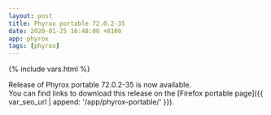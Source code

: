 ```yaml
---
layout: post
title: Phyrox portable 72.0.2-35
date: 2020-01-25 16:48:00 +0100
app: phyrox
tags: [phyrox]
---
```

{% include vars.html %}

Release of Phyrox portable 72.0.2-35 is now available.<br />
You can find links to download this release on the [Firefox portable page]({{ var_seo_url | append: '/app/phyrox-portable/' }}).